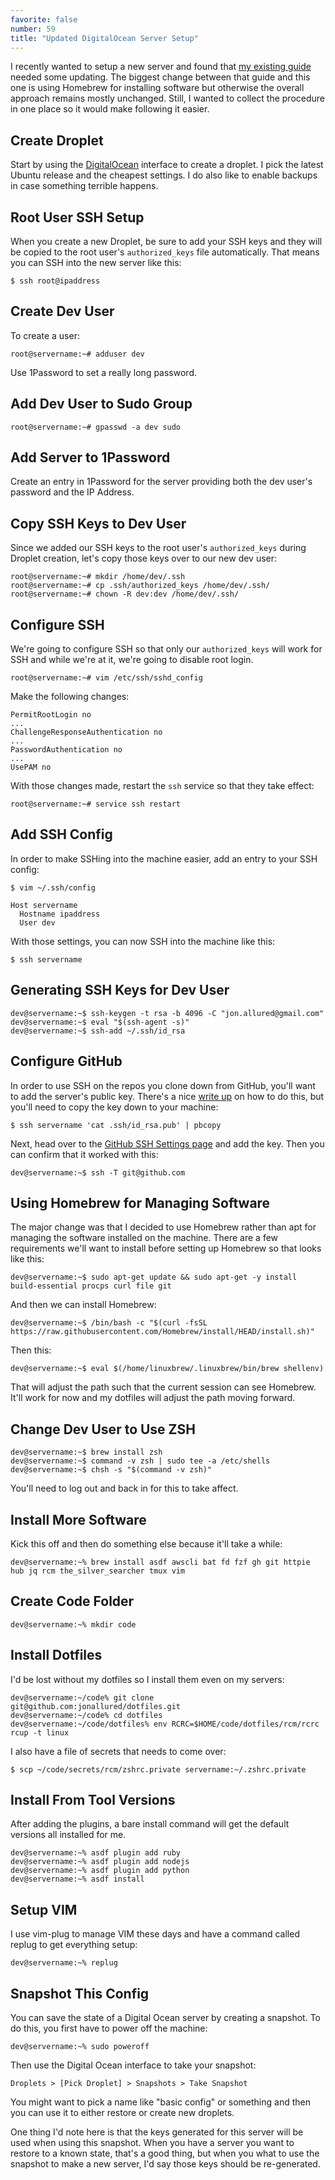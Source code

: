 ```yaml
---
favorite: false
number: 59
title: "Updated DigitalOcean Server Setup"
---
```


I recently wanted to setup a new server and found that [my existing
guide][post-39] needed some updating. The biggest change between that guide and
this one is using Homebrew for installing software but otherwise the overall
approach remains mostly unchanged. Still, I wanted to collect the procedure in
one place so it would make following it easier.

## Create Droplet

Start by using the [DigitalOcean][] interface to create a droplet. I pick the
latest Ubuntu release and the cheapest settings. I do also like to enable
backups in case something terrible happens.

## Root User SSH Setup

When you create a new Droplet, be sure to add your SSH keys and they will be
copied to the root user's `authorized_keys` file automatically. That means you
can SSH into the new server like this:

```
$ ssh root@ipaddress
```

## Create Dev User

To create a user:

```
root@servername:~# adduser dev
```

Use 1Password to set a really long password.

## Add Dev User to Sudo Group

```
root@servername:~# gpasswd -a dev sudo
```

## Add Server to 1Password

Create an entry in 1Password for the server providing both the dev user's
password and the IP Address.

## Copy SSH Keys to Dev User

Since we added our SSH keys to the root user's `authorized_keys` during Droplet
creation, let's copy those keys over to our new dev user:

```
root@servername:~# mkdir /home/dev/.ssh
root@servername:~# cp .ssh/authorized_keys /home/dev/.ssh/
root@servername:~# chown -R dev:dev /home/dev/.ssh/
```

## Configure SSH

We're going to configure SSH so that only our `authorized_keys` will work for
SSH and while we're at it, we're going to disable root login.

```
root@servername:~# vim /etc/ssh/sshd_config
```

Make the following changes:

```
PermitRootLogin no
...
ChallengeResponseAuthentication no
...
PasswordAuthentication no
...
UsePAM no
```

With those changes made, restart the `ssh` service so that they take effect:

```
root@servername:~# service ssh restart
```

## Add SSH Config

In order to make SSHing into the machine easier, add an entry to your SSH
config:

```
$ vim ~/.ssh/config
```

```
Host servername
  Hostname ipaddress
  User dev
```

With those settings, you can now SSH into the machine like this:

```
$ ssh servername
```

## Generating SSH Keys for Dev User

```
dev@servername:~$ ssh-keygen -t rsa -b 4096 -C "jon.allured@gmail.com"
dev@servername:~$ eval "$(ssh-agent -s)"
dev@servername:~$ ssh-add ~/.ssh/id_rsa
```

## Configure GitHub

In order to use SSH on the repos you clone down from GitHub, you'll want to add
the server's public key. There's a nice [write up][ssh-help] on how to do this, but
you'll need to copy the key down to your machine:

```
$ ssh servername 'cat .ssh/id_rsa.pub' | pbcopy
```

Next, head over to the [GitHub SSH Settings page][ssh-page] and add the key.
Then you can confirm that it worked with this:

```
dev@servername:~$ ssh -T git@github.com
```

## Using Homebrew for Managing Software

The major change was that I decided to use Homebrew rather than apt for managing
the software installed on the machine. There are a few requirements we'll want
to install before setting up Homebrew so that looks like this:

```
dev@servername:~$ sudo apt-get update && sudo apt-get -y install build-essential procps curl file git
```

And then we can install Homebrew:

```
dev@servername:~$ /bin/bash -c "$(curl -fsSL https://raw.githubusercontent.com/Homebrew/install/HEAD/install.sh)"
```

Then this:

```
dev@servername:~$ eval $(/home/linuxbrew/.linuxbrew/bin/brew shellenv)
```

That will adjust the path such that the current session can see Homebrew. It'll
work for now and my dotfiles will adjust the path moving forward.

## Change Dev User to Use ZSH

```
dev@servername:~$ brew install zsh
dev@servername:~$ command -v zsh | sudo tee -a /etc/shells
dev@servername:~$ chsh -s "$(command -v zsh)"
```

You'll need to log out and back in for this to take affect.

## Install More Software

Kick this off and then do something else because it'll take a while:

```
dev@servername:~% brew install asdf awscli bat fd fzf gh git httpie hub jq rcm the_silver_searcher tmux vim
```

## Create Code Folder

```
dev@servername:~% mkdir code
```

## Install Dotfiles

I'd be lost without my dotfiles so I install them even on my servers:

```
dev@servername:~/code% git clone git@github.com:jonallured/dotfiles.git
dev@servername:~/code% cd dotfiles
dev@servername:~/code/dotfiles% env RCRC=$HOME/code/dotfiles/rcm/rcrc rcup -t linux
```

I also have a file of secrets that needs to come over:

```
$ scp ~/code/secrets/rcm/zshrc.private servername:~/.zshrc.private
```

## Install From Tool Versions

After adding the plugins, a bare install command will get the default versions
all installed for me.

```
dev@servername:~% asdf plugin add ruby
dev@servername:~% asdf plugin add nodejs
dev@servername:~% asdf plugin add python
dev@servername:~% asdf install
```

## Setup VIM

I use vim-plug to manage VIM these days and have a command called replug to get
everything setup:

```
dev@servername:~% replug
```

## Snapshot This Config

You can save the state of a Digital Ocean server by creating a snapshot. To do
this, you first have to power off the machine:

```
dev@servername:~% sudo poweroff
```

Then use the Digital Ocean interface to take your snapshot:

```
Droplets > [Pick Droplet] > Snapshots > Take Snapshot
```

You might want to pick a name like "basic config" or something and then you can
use it to either restore or create new droplets.

One thing I'd note here is that the keys generated for this server will be used
when using this snapshot. When you have a server you want to restore to a known
state, that's a good thing, but when you what to use the snapshot to make a new
server, I'd say those keys should be re-generated.

[post-39]: https://www.jonallured.com/posts/2016/09/09/my-digital-ocean-server-setup.html
[DigitalOcean]: https://www.digitalocean.com/
[ssh-help]: https://help.github.com/articles/adding-a-new-ssh-key-to-your-github-account/#platform-linux
[ssh-page]: https://github.com/settings/ssh
